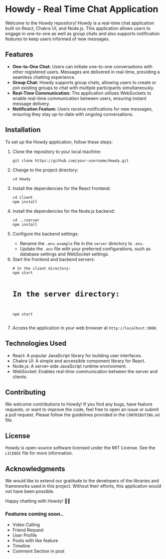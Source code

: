 <!DOCTYPE html>
<html lang="en">
<head>
    <meta charset="UTF-8">
    <meta name="viewport" content="width=device-width, initial-scale=1.0">
</head>
<body>
    <h1>Howdy - Real Time Chat Application</h1>
    <p>Welcome to the Howdy repository! Howdy is a real-time chat application built on React, Chakra UI, and Node.js. This application allows users to engage in one-to-one as well as group chats and also supports notification features to keep users informed of new messages.</p>
    <h2>Features</h2>
    <ul>
        <li><strong>One-to-One Chat:</strong> Users can initiate one-to-one conversations with other registered users. Messages are delivered in real-time, providing a seamless chatting experience.</li>
        <li><strong>Group Chat:</strong> Howdy supports group chats, allowing users to create or join existing groups to chat with multiple participants simultaneously.</li>
        <li><strong>Real-Time Communication:</strong> The application utilizes WebSockets to enable real-time communication between users, ensuring instant message delivery.</li>
        <li><strong>Notification Feature:</strong> Users receive notifications for new messages, ensuring they stay up-to-date with ongoing conversations.</li>
    </ul>
    <h2>Installation</h2>
    <p>To set up the Howdy application, follow these steps:</p>
    <ol>
        <li>Clone the repository to your local machine:</li>
        <pre><code>git clone https://github.com/your-username/Howdy.git</code></pre>
        <li>Change to the project directory:</li>
        <pre><code>cd Howdy</code></pre>
        <li>Install the dependencies for the React frontend:</li>
        <pre><code>cd client
npm install</code></pre>
        <li>Install the dependencies for the Node.js backend:</li>
        <pre><code>cd ../server
npm install</code></pre>
        <li>Configure the backend settings:</li>
        <ul>
            <li>Rename the <code>.env.example</code> file in the <code>server</code> directory to <code>.env</code>.</li>
            <li>Update the <code>.env</code> file with your preferred configurations, such as database settings and WebSocket settings.</li>
        </ul>
        <li>Start the frontend and backend servers:</li>
        <pre><code># In the client directory:
npm start

# In the server directory:

npm start</code></pre>
<li>Access the application in your web browser at <code>http://localhost:3000</code>.</li>
</ol>
<h2>Technologies Used</h2>
<ul>
<li>React: A popular JavaScript library for building user interfaces.</li>
<li>Chakra UI: A simple and accessible component library for React.</li>
<li>Node.js: A server-side JavaScript runtime environment.</li>
<li>WebSocket: Enables real-time communication between the server and clients.</li>
</ul>
<h2>Contributing</h2>
<p>We welcome contributions to Howdy! If you find any bugs, have feature requests, or want to improve the code, feel free to open an issue or submit a pull request. Please follow the guidelines provided in the <code>CONTRIBUTING.md</code> file.</p>
<h2>License</h2>
<p>Howdy is open-source software licensed under the MIT License. See the <code>LICENSE</code> file for more information.</p>
<h2>Acknowledgments</h2>
<p>We would like to extend our gratitude to the developers of the libraries and frameworks used in this project. Without their efforts, this application would not have been possible.</p>
<p>Happy chatting with Howdy! 🎉👋</p>

<h3>Features coming soon..</h3>
<ul>
    <li>Video Calling</li>
    <li>Friend Request</li>
    <li>User Profile</li>
    <li>Posts with like feature</li>
    <li>Timeline</li>
    <li>Comment Section in post</li>
</ul>

</body>
</html>
